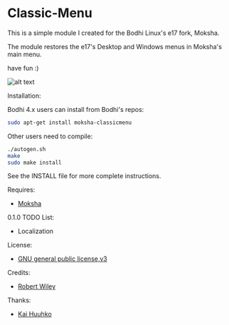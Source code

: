 # Classic-Menu


This is a simple module I created for the Bodhi Linux's e17 fork, Moksha.

The module restores the e17's Desktop and Windows menus in Moksha's main menu.

have fun :)

![alt text](http://i.imgur.com/0QguUFM.png "Classic Menu")

Installation:

Bodhi 4.x users can install from Bodhi's repos:

```bash
sudo apt-get install moksha-classicmenu
```
Other users need to compile:

```bash
./autogen.sh
make
sudo make install
```

See the INSTALL file for more complete instructions.

Requires:
- [Moksha](https://github.com/JeffHoogland/moksha)

0.1.0  TODO List:
- Localization

License:
- [GNU general public license,v3](http://www.gnu.org/licenses/gpl-3.0.en.html)

Credits:
- [Robert Wiley](https://github.com/rbtylee)

Thanks:
- [Kai Huuhko](https://github.com/kaihu)

